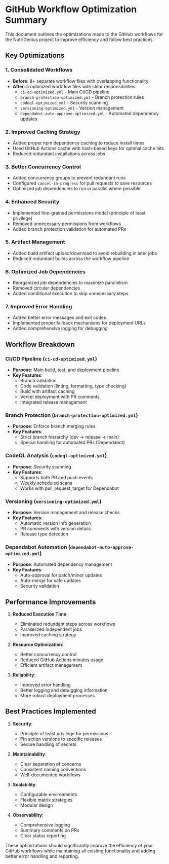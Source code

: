 # GitHub Workflow Optimization Summary

This document outlines the optimizations made to the GitHub workflows for the NutriGenius project to improve efficiency and follow best practices.

## Key Optimizations

### 1. Consolidated Workflows

- **Before**: 8+ separate workflow files with overlapping functionality
- **After**: 5 optimized workflow files with clear responsibilities:
  - `ci-cd-optimized.yml` - Main CI/CD pipeline
  - `branch-protection-optimized.yml` - Branch protection rules
  - `codeql-optimized.yml` - Security scanning
  - `versioning-optimized.yml` - Version management
  - `dependabot-auto-approve-optimized.yml` - Automated dependency updates

### 2. Improved Caching Strategy

- Added proper npm dependency caching to reduce install times
- Used GitHub Actions cache with hash-based keys for optimal cache hits
- Reduced redundant installations across jobs

### 3. Better Concurrency Control

- Added concurrency groups to prevent redundant runs
- Configured `cancel-in-progress` for pull requests to save resources
- Optimized job dependencies to run in parallel where possible

### 4. Enhanced Security

- Implemented fine-grained permissions model (principle of least privilege)
- Removed unnecessary permissions from workflows
- Added branch protection validation for automated PRs

### 5. Artifact Management

- Added build artifact upload/download to avoid rebuilding in later jobs
- Reduced redundant builds across the workflow pipeline

### 6. Optimized Job Dependencies

- Reorganized job dependencies to maximize parallelism
- Removed circular dependencies
- Added conditional execution to skip unnecessary steps

### 7. Improved Error Handling

- Added better error messages and exit codes
- Implemented proper fallback mechanisms for deployment URLs
- Added comprehensive logging for debugging

## Workflow Breakdown

### CI/CD Pipeline (`ci-cd-optimized.yml`)

- **Purpose**: Main build, test, and deployment pipeline
- **Key Features**:
  - Branch validation
  - Code validation (linting, formatting, type checking)
  - Build with artifact caching
  - Vercel deployment with PR comments
  - Integrated release management

### Branch Protection (`branch-protection-optimized.yml`)

- **Purpose**: Enforce branch merging rules
- **Key Features**:
  - Strict branch hierarchy (dev → release → main)
  - Special handling for automated PRs (Dependabot)

### CodeQL Analysis (`codeql-optimized.yml`)

- **Purpose**: Security scanning
- **Key Features**:
  - Supports both PR and push events
  - Weekly scheduled scans
  - Works with pull_request_target for Dependabot

### Versioning (`versioning-optimized.yml`)

- **Purpose**: Version management and release checks
- **Key Features**:
  - Automatic version info generation
  - PR comments with version details
  - Release type detection

### Dependabot Automation (`dependabot-auto-approve-optimized.yml`)

- **Purpose**: Automated dependency management
- **Key Features**:
  - Auto-approval for patch/minor updates
  - Auto-merge for safe updates
  - Security validation

## Performance Improvements

1. **Reduced Execution Time**:
   - Eliminated redundant steps across workflows
   - Parallelized independent jobs
   - Improved caching strategy

2. **Resource Optimization**:
   - Better concurrency control
   - Reduced GitHub Actions minutes usage
   - Efficient artifact management

3. **Reliability**:
   - Improved error handling
   - Better logging and debugging information
   - More robust deployment processes

## Best Practices Implemented

1. **Security**:
   - Principle of least privilege for permissions
   - Pin action versions to specific releases
   - Secure handling of secrets

2. **Maintainability**:
   - Clear separation of concerns
   - Consistent naming conventions
   - Well-documented workflows

3. **Scalability**:
   - Configurable environments
   - Flexible matrix strategies
   - Modular design

4. **Observability**:
   - Comprehensive logging
   - Summary comments on PRs
   - Clear status reporting

These optimizations should significantly improve the efficiency of your GitHub workflows while maintaining all existing functionality and adding better error handling and reporting.
